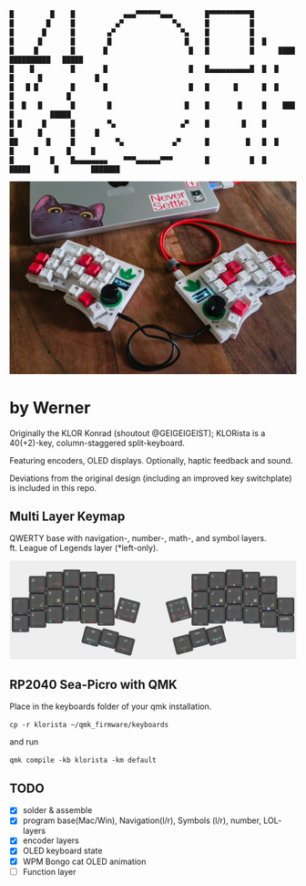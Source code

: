 ```
█         █    █            ▄▄▄▀▀▀▀▀▀▄▄▄        █▀▀▀▀▀▀▀▀▀▀█ 
█        █     █          ▄▀            ▀▄      █          █ 
█       █      █        ▄▀                ▀▄    █          █ 
█      █       █        █                  █    █          █  █ 
█     █        █       █                    █   █          █      ████   ██████████   █████   
█    █         █       █                    █   █▄▄▄▄▄▄▄▄▄▄█  █  █    █      █             █  
█   █ █        █       █                    █   █      █      █  █           █             █  
█  █   █       █        █                  █    █       █     █    ███       █         █████  
█ █     █      █        ▀▄                ▄▀    █        █    █       █      █       █     █  
██       █     █          ▀▄            ▄▀      █         █   █  █     █     █       █     █  
█         █    █▄▄▄▄▄▄▄▄    ▀▀▀▄▄▄▄▄▄▀▀▀        █          █  █   █████      █        ███████ 
```
![](/docs/images/photo.jpg)

# by Werner

Originally the KLOR Konrad (shoutout @GEIGEIGEIST); KLORista is a 40(+2)-key, column-staggered split-keyboard. 

Featuring encoders, OLED displays. Optionally, haptic feedback and sound.

Deviations from the original design (including an improved key switchplate) is included in this repo.

## Multi Layer Keymap

QWERTY base with navigation-, number-, math-, and symbol layers.\
ft. League of Legends layer (*left-only).

![Layer-0](/docs/images/layout.png)

## RP2040 Sea-Picro with QMK 

Place in the keyboards folder of your qmk installation.

`cp -r klorista ~/qmk_firmware/keyboards`

and run

`qmk compile -kb klorista -km default`

## TODO

- [x] solder & assemble
- [x] program base(Mac/Win), Navigation(l/r), Symbols (l/r), number, LOL- layers
- [x] encoder layers
- [x] OLED keyboard state
- [x] WPM Bongo cat OLED animation
- [ ] Function layer
